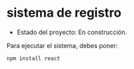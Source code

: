 <h1> sistema de registro</h1>

- Estado del proyecto: En construcción.
  
Para ejecutar el sistema, debes poner: 

```npm install react```
